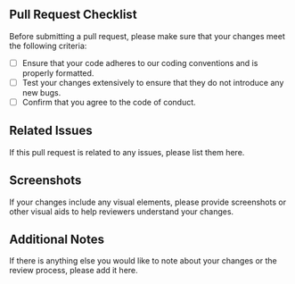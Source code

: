 ## Pull Request Checklist

Before submitting a pull request, please make sure that your changes meet the following criteria:

- [ ] Ensure that your code adheres to our coding conventions and is properly formatted.
- [ ] Test your changes extensively to ensure that they do not introduce any new bugs.
- [ ] Confirm that you agree to the code of conduct.

## Related Issues

If this pull request is related to any issues, please list them here.

## Screenshots

If your changes include any visual elements, please provide screenshots or other visual aids to help reviewers understand your changes.

## Additional Notes

If there is anything else you would like to note about your changes or the review process, please add it here.
